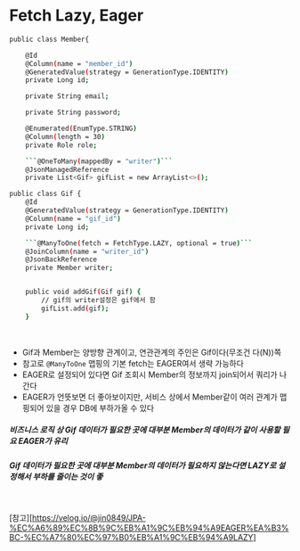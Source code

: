 # Fetch Lazy, Eager

```bash
public class Member{

    @Id
    @Column(name = "member_id")
    @GeneratedValue(strategy = GenerationType.IDENTITY)
    private Long id;

    private String email;

    private String password;

    @Enumerated(EnumType.STRING)
    @Column(length = 30)
    private Role role;

    ```@OneToMany(mappedBy = "writer")```
    @JsonManagedReference
    private List<Gif> gifList = new ArrayList<>();
```

```bash
public class Gif {
    @Id
    @GeneratedValue(strategy = GenerationType.IDENTITY)
    @Column(name = "gif_id")
    private Long id;

    ```@ManyToOne(fetch = FetchType.LAZY, optional = true)```
    @JoinColumn(name = "writer_id")
    @JsonBackReference
    private Member writer;


    public void addGif(Gif gif) {
        // gif의 writer설정은 gif에서 함
        gifList.add(gif);
    }

```

</br>


- Gif과 Member는 양방향 관계이고, 연관관계의 주인은 Gif이다(무조건 다(N))쪽
- 참고로 ```@ManyToOne``` 맵핑의 기본 fetch는 EAGER여서 생략 가능하다
- EAGER로 설정되어 있다면 Gif 조회시 Member의 정보까지 join되어서 쿼리가 나간다
- EAGER가 언뜻보면 더 좋아보이지만, 서비스 상에서 Member같이 여러 관계가 맵핑되어 있을 경우 DB에 부하가올 수 있다

##### 비즈니스 로직 상 Gif 데이터가 필요한 곳에 대부분 Member의 데이터가 같이 사용할 필요 EAGER가 유리
##### Gif 데이터가 필요한 곳에 대부분 Member의 데이터가 필요하지 않는다면 LAZY로 설정해서 부하를 줄이는 것이 좋

</br>




[참고][https://velog.io/@jin0849/JPA-%EC%A6%89%EC%8B%9C%EB%A1%9C%EB%94%A9EAGER%EA%B3%BC-%EC%A7%80%EC%97%B0%EB%A1%9C%EB%94%A9LAZY]
